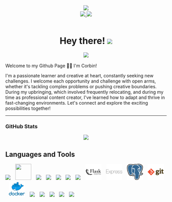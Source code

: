 
<div id='header' align="center">
	<img height="250" src="https://media.giphy.com/media/CuuSHzuc0O166MRfjt/giphy.gif" />
	<div id="badges" align="center">
		<a href="https://www.linkedin.com/in/corbin-ainsworth-18a885232/">
			<img height="30" src="https://img.shields.io/badge/LinkedIn-blue?logo=linkedin&logoColor=white&style=for-the-badge" />
		 </a>
		<a href="https://promingy.github.io/"> 
			<img height="30" src="https://img.shields.io/badge/PortFolio-yellow?logo=superuser&logoColor=white&style=for-the-badge" />
		</a>
	</div>
	<img align="center" src="https://komarev.com/ghpvc/?username=Promingy&style=flat-square&color=blue" alt=""/>
	<h1>
		  Hey there!
		  <img src="https://media.giphy.com/media/hvRJCLFzcasrR4ia7z/giphy.gif" width="30px"/>
	</h1>
</div>


<div align="center">
	<img src="https://media.giphy.com/media/3HE6QKdb3jLDLZJME1/giphy.gif" />
</div>

Welcome to my Github Page 🙋‍♂️ I'm Corbin!

I'm a passionate learner and creative at heart, constantly seeking new challenges. I welcome each opportunity and challenge with open arms, whether it's tackling complex problems or pushing creative boundaries. During my upbringing, which involved frequently relocating, and during my time as professional content creator, I've learned how to adapt and thrive in fast-changing environments. Let's connect and explore the exciting possibilities together!

---

### GitHub Stats
<div align="center">
	<img src="https://github-readme-stats.vercel.app/api?username=Promingy&show_icons=true&count_private=true&theme=algolia"/>
</div>

## Languages and Tools
<img height="50px" src="https://cdn.jsdelivr.net/gh/devicons/devicon/icons/javascript/javascript-plain.svg" /> &ensp; <img height="50px" width="50px" src="https://cdn.jsdelivr.net/gh/devicons/devicon/icons/python/python-original-wordmark.svg" />
&ensp;
<img height="50px" src="https://cdn.jsdelivr.net/gh/devicons/devicon/icons/html5/html5-original.svg" />
&ensp;
<img height="50px" src="https://cdn.jsdelivr.net/gh/devicons/devicon/icons/css3/css3-original.svg" />
&ensp;
<img height="50px" src="https://cdn.jsdelivr.net/gh/devicons/devicon/icons/react/react-original-wordmark.svg" /> 
&ensp;
<img height="50" src="https://cdn.jsdelivr.net/gh/devicons/devicon/icons/redux/redux-original.svg" />
&ensp;
<img height="50" src="https://cdn.jsdelivr.net/gh/devicons/devicon/icons/nodejs/nodejs-original.svg" />
&ensp;
<img height='50' src='https://raw.githubusercontent.com/github/explore/80688e429a7d4ef2fca1e82350fe8e3517d3494d/topics/flask/flask.png' /> 
&ensp;
<img height='50' src='https://raw.githubusercontent.com/github/explore/80688e429a7d4ef2fca1e82350fe8e3517d3494d/topics/express/express.png' /> 
&ensp;
<img height='50' src='https://raw.githubusercontent.com/github/explore/80688e429a7d4ef2fca1e82350fe8e3517d3494d/topics/postgresql/postgresql.png' /> 
&ensp;
<img height='50' src='https://raw.githubusercontent.com/github/explore/80688e429a7d4ef2fca1e82350fe8e3517d3494d/topics/git/git.png' /> 
&ensp;
<img height='50' src='https://raw.githubusercontent.com/github/explore/80688e429a7d4ef2fca1e82350fe8e3517d3494d/topics/docker/docker.png' /> 
&ensp;
<img height='50' src='https://avatars.githubusercontent.com/u/9919?s=200&v=4' /> 
&ensp;
<img height="50" src="https://cdn.jsdelivr.net/gh/devicons/devicon/icons/sequelize/sequelize-original.svg" />
&ensp;
<img height="50" src="https://cdn.jsdelivr.net/gh/devicons/devicon/icons/amazonwebservices/amazonwebservices-original-wordmark.svg" />
&ensp;
<img height="50" src="https://cdn.jsdelivr.net/gh/devicons/devicon/icons/sqlalchemy/sqlalchemy-original.svg" />
&ensp;
<img height='50' src="https://cdn.jsdelivr.net/gh/devicons/devicon/icons/jquery/jquery-plain-wordmark.svg" />
&ensp;
<!--
**Promingy/Promingy** is a ✨ _special_ ✨ repository because its `README.md` (this file) appears on your GitHub profile.

Here are some ideas to get you started:

- 🔭 I’m currently working on ...
- 🌱 I’m currently learning ...
- 👯 I’m looking to collaborate on ...
- 🤔 I’m looking for help with ...
- 💬 Ask me about ...
- 📫 How to reach me: ...
- 😄 Pronouns: ...
- ⚡ Fun fact: ...
-->
